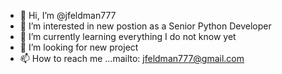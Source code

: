 - 👋 Hi, I’m @jfeldman777
- 👀 I’m interested in new postion as a Senior Python Developer
- 🌱 I’m currently learning everything I do not know yet
- 💞️ I’m looking for new project
- 📫 How to reach me ...mailto: jfeldman777@gmail.com

<!---
jfeldman777/jfeldman777 is a ✨ special ✨ repository because its `README.md` (this file) appears on your GitHub profile.
You can click the Preview link to take a look at your changes.
--->
